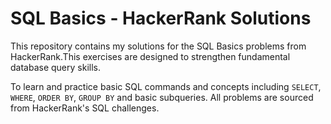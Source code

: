 # SQL Basics - HackerRank Solutions

This repository contains my solutions for the SQL Basics problems from HackerRank.This exercises are designed
to strengthen fundamental database query skills.
  
To learn and practice basic SQL commands and concepts including `SELECT`, `WHERE`, `ORDER BY`, `GROUP BY` and basic subqueries.
All problems are sourced from HackerRank's SQL challenges.




